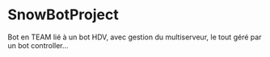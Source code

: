 # SnowBotProject
Bot en TEAM lié à un bot HDV, avec gestion du multiserveur, le tout géré par un bot controller...
